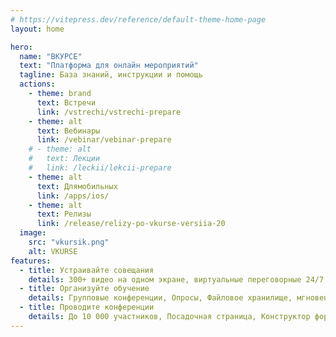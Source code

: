 ```yaml
---
# https://vitepress.dev/reference/default-theme-home-page
layout: home

hero:
  name: "ВКУРСЕ"
  text: "Платформа для онлайн мероприятий"
  tagline: База знаний, инструкции и помощь
  actions:
    - theme: brand
      text: Встречи
      link: /vstrechi/vstrechi-prepare
    - theme: alt
      text: Вебинары
      link: /vebinar/vebinar-prepare
    # - theme: alt
    #   text: Лекции
    #   link: /leckii/lekcii-prepare
    - theme: alt
      text: Длямобильных
      link: /apps/ios/
    - theme: alt
      text: Релизы
      link: /release/relizy-po-vkurse-versiia-20
  image:
    src: "vkursik.png"
    alt: VKURSE
features:
  - title: Устраивайте совещания
    details: 300+ видео на одном экране, виртуальные переговорные 24/7 и встроенный мессенджер (звонки, чаты, файлообмен, групповые/1х1).
  - title: Организуйте обучение
    details: Групповые конференции, Опросы, Файловое хранилище, мгновенная запись с опцией автозапуска, белая доска
  - title: Проводите конференции
    details: До 10 000 участников, Посадочная страница, Конструктор форм регистрации, Валидация зарегистрированных участников мероприятия, комната ожидания.
---
```


<style>
:root {
  --vp-home-hero-name-color: transparent;
  --vp-home-hero-name-background: -webkit-linear-gradient(120deg, #bd34fe 30%, #41d1ff);
  --vp-home-hero-image-background-image: linear-gradient(-45deg, #bd34fe 50%, #47caff 50%);
  --vp-home-hero-image-filter: blur(40px);
}

@media (min-width: 640px) {
  :root {
    --vp-home-hero-image-filter: blur(56px);
  }
}

@media (min-width: 960px) {
  :root {
    --vp-home-hero-image-filter: blur(72px);
  }
}
</style>
